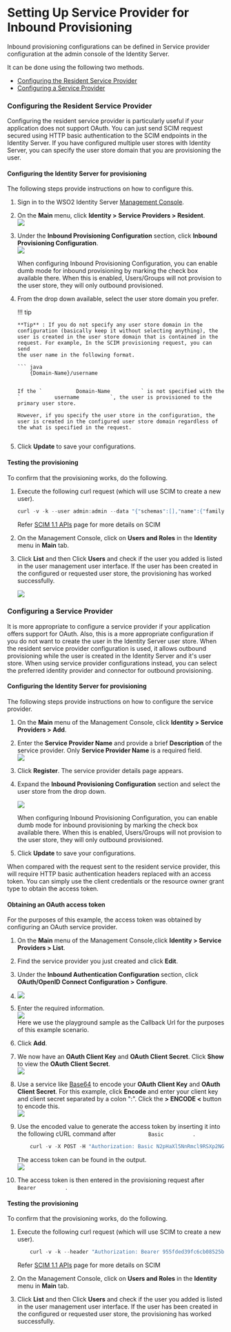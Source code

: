# Setting Up Service Provider for Inbound Provisioning

Inbound provisioning configurations can be defined in Service provider
configuration at the admin console of the Identity Server.

It can be done using the following two methods.

-   [Configuring the Resident Service
    Provider](#SettingUpServiceProviderforInboundProvisioning-ConfiguringtheResidentServiceProvider)
-   [Configuring a Service
    Provider](#SettingUpServiceProviderforInboundProvisioning-ConfiguringaServiceProvider)

### Configuring the Resident Service Provider

Configuring the resident service provider is particularly useful if your
application does not support OAuth. You can just send SCIM request
secured using HTTP basic authentication to the SCIM endpoints in the
Identity Server. If you have configured multiple user stores with
Identity Server, you can specify the user store domain that you are
provisioning the user.

#### Configuring the Identity Server for provisioning

The following steps provide instructions on how to configure this.

1.  Sign in to the WSO2 Identity Server [Management
    Console](../../setup/getting-started-with-the-management-console).
2.  On the **Main** menu, click **Identity \> Service Providers \>
    Resident**.  
    ![]( ../../assets/img/103330181/103330183.png)
3.  Under the **Inbound Provisioning Configuration** section, click
    **Inbound Provisioning Configuration**.  
    ![]( ../../assets/img/103330181/103330192.png)

    When configuring Inbound Provisioning Configuration, you can enable
    dumb mode for inbound provisioning by marking the check box
    available there. When this is enabled, Users/Groups will not
    provision to the user store, they will only outbound provisioned.

4.  From the drop down available, select the user store domain you
    prefer.

    !!! tip
    
        **Tip** : If you do not specify any user store domain in the
        configuration (basically keep it without selecting anything), the
        user is created in the user store domain that is contained in the
        request. For example, In the SCIM provisioning request, you can send
        the user name in the following format.
    
        ``` java
            {Domain-Name}/username
    ```

    If the `           Domain-Name          ` is not specified with the
    `           username          `, the user is provisioned to the
    primary user store.

    However, if you specify the user store in the configuration, the
    user is created in the configured user store domain regardless of
    the what is specified in the request.


5.  Click **Update** to save your configurations.

  

#### Testing the provisioning

To confirm that the provisioning works, do the following.

1.  Execute the following curl request (which will use SCIM to create a
    new user).

    ``` java
    curl -v -k --user admin:admin --data "{"schemas":[],"name":{"familyName":"mervyn","givenName":"samuel"},"userName":"samuel","password":"samuel","emails":[{"primary":true,"value":"samuel@wso2.com"}]}" --header "Content-Type:application/json" https://localhost:9443/wso2/scim/Users
    ```

    Refer [SCIM 1.1 APIs](_SCIM_1.1_APIs_) page for more details on SCIM

2.  On the Management Console, click on **Users and Roles** in the
    **Identity** menu in **Main** tab.
3.  Click **List** and then Click **Users** and check if the user you
    added is listed in the user management user interface. If the user
    has been created in the configured or requested user store, the
    provisioning has worked successfully.  
      
    ![]( ../../assets/img/103330181/103330191.png)

      

### Configuring a Service Provider

It is more appropriate to configure a service provider if your
application offers support for OAuth. Also, this is a more appropriate
configuration if you do not want to create the user in the Identity
Server user store. When the resident service provider configuration is
used, it allows outbound provisioning while the user is created in the
Identity Server and it's user store. When using service provider
configurations instead, you can select the preferred identity provider
and connector for outbound provisioning.

#### Configuring the Identity Server for provisioning

The following steps provide instructions on how to configure the service
provider.

1.  On the **Main** menu of the Management Console, click **Identity \>
    Service Providers \> Add**.
2.  Enter the **Service Provider Name** and provide a brief
    **Description** of the service provider. Only **Service Provider
    Name** is a required field.  
    ![]( ../../assets/img/103330181/112392607.png) 
3.  Click **Register**. The service provider details page appears.

4.  Expand the **Inbound Provisioning Configuration** section and select
    the user store from the drop down.

    ![]( ../../assets/img/103330181/112392610.png) 

    When configuring Inbound Provisioning Configuration, you can enable
    dumb mode for inbound provisioning by marking the check box
    available there. When this is enabled, Users/Groups will not
    provision to the user store, they will only outbound provisioned.

5.  Click **Update** to save your configurations.

When compared with the request sent to the resident service provider,
this will require HTTP basic authentication headers replaced with an
access token. You can simply use the client credentials or the resource
owner grant type to obtain the access token.

#### Obtaining an OAuth access token

For the purposes of this example, the access token was obtained by
configuring an OAuth service provider.

1.  On the **Main** menu of the Management Console,click **Identity \>
    Service Providers \> List**.
2.  Find the service provider you just created and click **Edit**.
3.  Under the **Inbound Authentication Configuration** section, click
    **OAuth/OpenID Connect Configuration \>** **Configure**.
4.  ![]( ../../assets/img/103330181/112392612.png) 
5.  Enter the required information.  
    ![]( ../../assets/img/103330181/112392613.png)   
    Here we use the playground sample as the Callback Url for the
    purposes of this example scenario.
6.  Click **Add**.
7.  We now have an **OAuth Client Key** and **OAuth Client Secret**.
    Click **Show** to view the **OAuth Client Secret**.  
    ![]( ../../assets/img/103330181/103330186.png)
8.  Use a service like [Base64](https://www.base64encode.org/) to encode
    your **OAuth Client Key** and **OAuth Client Secret**. For this
    example, click **Encode** and enter your client key and client
    secret separated by a colon ":". Click the **\> ENCODE \<** button
    to encode this.  
    ![]( ../../assets/img/103330181/103330185.png)

9.  Use the encoded value to generate the access token by inserting it
    into the following cURL command after `           Basic          ` .

    ``` java
        curl -v -X POST -H "Authorization: Basic N2pHaXl5NnRmcl9RSXp2NGZRSUYzcG92aDJRYTpDd09fRWVBdndLaW1vT0pOc0VGdWNHYjIzNWNh" -H "Content-Type: application/x-www-form-urlencoded;charset=UTF-8" -k -d "grant_type=password&username=admin&password=admin" https://localhost:9443/oauth2/token
    ```

    The access token can be found in the output.  
    ![]( ../../assets/img/103330181/103330184.png)

10. The access token is then entered in the provisioning request after
    `           Bearer          ` .

#### Testing the provisioning

To confirm that the provisioning works, do the following.

1.  Execute the following curl request (which will use SCIM to create a
    new user).

    ``` java
        curl -v -k --header "Authorization: Bearer 955fded39fc6cb08525b5f2a35b3e2e"  --data '{"schemas":[],"name":{"familyName":"fernando","givenName":"yohanna"},"userName":"yohanna","password":"yohanna","emails":[{"primary":true,"value":"yohanna@wso2.com"}]}' --header "Content-Type:application/json" https://localhost:9443/wso2/scim/Users
    ```

    Refer [SCIM 1.1 APIs](_SCIM_1.1_APIs_) page for more details on SCIM

2.  On the Management Console, click on **Users and Roles** in the
    **Identity** menu in **Main** tab.
3.  Click **List** and then Click **Users** and check if the user you
    added is listed in the user management user interface. If the user
    has been created in the configured or requested user store, the
    provisioning has worked successfully.

  
